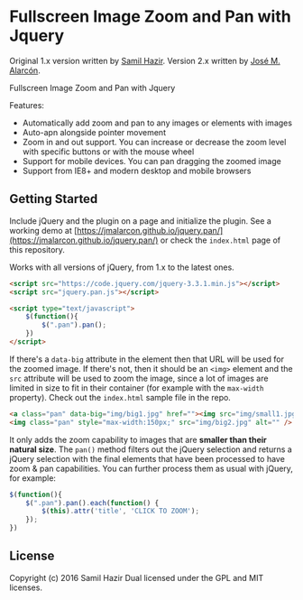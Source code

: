 Fullscreen Image Zoom and Pan with Jquery
================================

Original 1.x version written by [Samil Hazir](https://github.com/saplumbaga). Version 2.x written by [José M. Alarcón](https://github.com/jmalarcon).

Fullscreen Image Zoom and Pan with Jquery

Features:

- Automatically add zoom and pan to any images or elements with images
- Auto-apn alongside pointer movement
- Zoom in and out support. You can increase or decrease the zoom level with specific buttons or with the mouse wheel
- Support for mobile devices. You can pan dragging the zoomed image
- Support from IE8+ and modern desktop and mobile browsers

## Getting Started

Include jQuery and the plugin on a page and initialize the plugin. See a working demo at [https://jmalarcon.github.io/jquery.pan/](https://jmalarcon.github.io/jquery.pan/) or check the `index.html` page of this repository.

Works with all versions of jQuery, from 1.x to the latest ones.

```html
<script src="https://code.jquery.com/jquery-3.3.1.min.js"></script>
<script src="jquery.pan.js"></script>

<script type="text/javascript">
    $(function(){
        $(".pan").pan();
    })
</script>
```

If there's a `data-big` attribute in the element then that URL will be used for the zoomed image. If there's not, then it should be an `<img>` element and the `src` attribute will be used to zoom the image, since a lot of images are limited in size to fit in their container (for example with the `max-width` property). Check out the `index.html` sample file in the repo.

```html
<a class="pan" data-big="img/big1.jpg" href=""><img src="img/small1.jpg" alt="" /></a>
<img class="pan" style="max-width:150px;" src="img/big2.jpg" alt="" />
```

It only adds the zoom capability to images that are **smaller than their natural size**. The `pan()` method filters out the jQuery selection and returns a jQuery selection with the final elements that have been processed to have zoom & pan capabilities. You can further process them as usual with jQuery, for example:

```javascript
$(function(){
    $(".pan").pan().each(function() {
        $(this).attr('title', 'CLICK TO ZOOM');
    });
})
```


## License
Copyright (c) 2016 Samil Hazir
Dual licensed under the GPL and MIT licenses.
